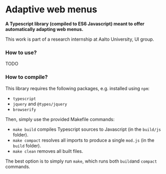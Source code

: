 # Adaptive web menus
**A Typescript library (compiled to ES6 Javascript) meant to offer automatically adapting web menus.**

This work is part of a research internship at Aalto University, UI group.

### How to use?
TODO

### How to compile?
This library requires the following packages, e.g. installed using `npm`:
* `typescript`
* `jquery` and `@types/jquery`
* `browserify`

Then, simply use the provided Makefile commands:
* `make build` compiles Typescript sources to Javascript (in the `build/js` folder).
* `make compact` resolves all imports to produce a single `mod.js` (in the `build` folder).
* `make clean` removes all built files.

The best option is to simply run `make`, which runs both `build`and `compact` commands.

